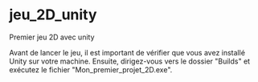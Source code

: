 # jeu_2D_unity
Premier jeu 2D avec unity 


Avant de lancer le jeu, il est important de vérifier que vous avez installé Unity sur votre machine. Ensuite, dirigez-vous vers le dossier "Builds" et exécutez le fichier "Mon_premier_projet_2D.exe".

